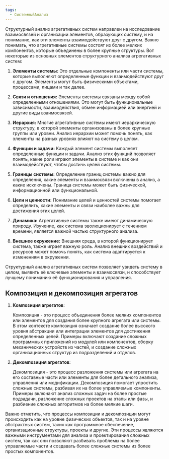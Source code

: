 ```yaml
---
tags:
  - СистемныйАнализ
---
```

Структурный анализ агрегативных систем направлен на исследование взаимосвязей и организации элементов, образующих систему, и на понимание, как эти элементы взаимодействуют друг с другом. Важно понимать, что агрегативные системы состоят из более мелких компонентов, которые объединены в более крупные структуры. Вот некоторые из основных элементов структурного анализа агрегативных систем:

1. **Элементы системы:** Это отдельные компоненты или части системы, которые выполняют определенные функции и взаимодействуют друг с другом. Элементы могут быть физическими объектами, процессами, лицами и так далее.
    
2. **Связи и отношения:** Элементы системы связаны между собой определенными отношениями. Это могут быть функциональные зависимости, взаимодействия, обмен информацией или энергией и другие виды взаимосвязей.
    
3. **Иерархия:** Многие агрегативные системы имеют иерархическую структуру, в которой элементы организованы в более крупные группы или уровни. Анализ иерархии может помочь понять, как элементы на разных уровнях влияют на систему в целом.
    
4. **Функции и задачи:** Каждый элемент системы выполняет определенные функции и задачи. Анализ этих функций позволяет понять, какие роли играют элементы в системе и как они взаимодействуют, чтобы достичь целей системы.
    
5. **Границы системы:** Определение границ системы важно для определения, какие элементы и взаимосвязи включены в анализ, а какие исключены. Граница системы может быть физической, информационной или функциональной.
    
6. **Цели и ценности:** Понимание целей и ценностей системы помогает определить, какие элементы и связи наиболее важны для достижения этих целей.
    
7. **Динамика:** Агрегативные системы также имеют динамическую природу. Изучение, как система эволюционирует с течением времени, является важной частью структурного анализа.
    
8. **Внешнее окружение:** Внешняя среда, в которой функционирует система, также играет важную роль. Анализ внешних воздействий и ресурсов может помочь понять, как система адаптируется к изменениям в окружении.
    

Структурный анализ агрегативных систем позволяет увидеть систему в целом, выявить её ключевые элементы и взаимосвязи, и способствует лучшему пониманию её функционирования и управления.

## Композиция и декомпозиция агрегатов
1. **Композиция агрегатов**:
    
    Композиция - это процесс объединения более мелких компонентов или элементов для создания более крупного агрегата или системы. В этом контексте композиция означает создание более высокого уровня абстракции или интеграции элементов для достижения определенных целей. Примеры включают создание сложных программных приложений из модулей или компонентов, сборку механических устройств из частей, и создание сложных организационных структур из подразделений и отделов.
    
2. **Декомпозиция агрегатов**:
    
    Декомпозиция - это процесс разложения системы или агрегата на его составные части или элементы для более детального анализа, управления или модификации. Декомпозиция помогает упростить сложные системы, разбивая их на более управляемые компоненты. Примеры включают анализ сложных задач на более простые подзадачи, разложение сложных проектов на этапы или фазы, и разбиение сложных алгоритмов на более мелкие шаги.
    

Важно отметить, что процессы композиции и декомпозиции могут происходить как на уровне физических объектов, так и на уровне абстрактных систем, таких как программное обеспечение, организационные структуры, проекты и другие. Эти процессы являются важными инструментами для анализа и проектирования сложных систем, так как они позволяют разбивать проблемы на более управляемые части и создавать более сложные системы из более простых компонентов.